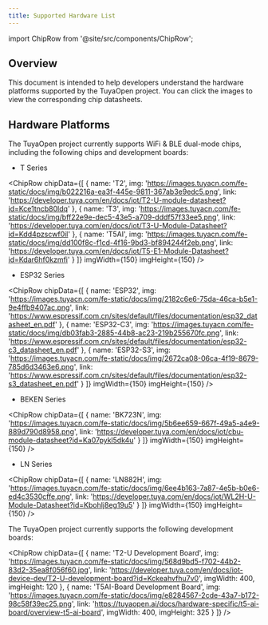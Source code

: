 ```yaml
---
title: Supported Hardware List
---
```


import ChipRow from '@site/src/components/ChipRow';

## Overview

This document is intended to help developers understand the hardware platforms supported by the TuyaOpen project. You can click the images to view the corresponding chip datasheets.

## Hardware Platforms

The TuyaOpen project currently supports WiFi & BLE dual-mode chips, including the following chips and development boards:

 - T Series

<ChipRow 
   chipData={[
      { name: 'T2', img: 'https://images.tuyacn.com/fe-static/docs/img/b022216a-ea3f-445e-9811-367ab3e9edc5.png', link: 'https://developer.tuya.com/en/docs/iot/T2-U-module-datasheet?id=Kce1tncb80ldq' },
      { name: 'T3', img: 'https://images.tuyacn.com/fe-static/docs/img/bff22e9e-dec5-43e5-a709-dddf57f33ee5.png', link: 'https://developer.tuya.com/en/docs/iot/T3-U-Module-Datasheet?id=Kdd4pzscwf0il' },
      { name: 'T5AI', img: 'https://images.tuyacn.com/fe-static/docs/img/dd100f8c-f1cd-4f16-9bd3-bf894244f2eb.png', link: 'https://developer.tuya.com/en/docs/iot/T5-E1-Module-Datasheet?id=Kdar6hf0kzmfi' }
   ]}
  imgWidth={150}
  imgHeight={150}
/>

 - ESP32 Series

<ChipRow 
   chipData={[
      { name: 'ESP32', img: 'https://images.tuyacn.com/fe-static/docs/img/2182c6e6-75da-46ca-b5e1-9e4ffb9407ac.png', link: 'https://www.espressif.com.cn/sites/default/files/documentation/esp32_datasheet_en.pdf' },
      { name: 'ESP32-C3', img: 'https://images.tuyacn.com/fe-static/docs/img/db03fab3-2885-44b8-ac23-219b255670fc.png', link: 'https://www.espressif.com.cn/sites/default/files/documentation/esp32-c3_datasheet_en.pdf' },
      { name: 'ESP32-S3', img: 'https://images.tuyacn.com/fe-static/docs/img/2672ca08-06ca-4f19-8679-785d6d3463e6.png', link: 'https://www.espressif.com.cn/sites/default/files/documentation/esp32-s3_datasheet_en.pdf' }
   ]}
  imgWidth={150}
  imgHeight={150}
/>

 - BEKEN Series

<ChipRow 
   chipData={[
      { name: 'BK723N', img: 'https://images.tuyacn.com/fe-static/docs/img/5b6ee659-667f-49a5-a4e9-889d790d8958.png', link: 'https://developer.tuya.com/en/docs/iot/cbu-module-datasheet?id=Ka07pykl5dk4u' }
   ]}
  imgWidth={150}
  imgHeight={150}
/>

 - LN Series

<ChipRow 
   chipData={[
      { name: 'LN882H', img: 'https://images.tuyacn.com/fe-static/docs/img/6ee4b163-7a87-4e5b-b0e6-ed4c3530cffe.png', link: 'https://developer.tuya.com/en/docs/iot/WL2H-U-Module-Datasheet?id=Kbohlj8eg19u5' }
   ]}
  imgWidth={150}
  imgHeight={150}
/>

The TuyaOpen project currently supports the following development boards:

<ChipRow 
   chipData={[
      { name: 'T2-U Development Board', img: 'https://images.tuyacn.com/fe-static/docs/img/568d9bd5-f702-44b2-83d2-35ea8f056f60.jpg', link: 'https://developer.tuya.com/en/docs/iot-device-dev/T2-U-development-board?id=Kckeahvfhu7v0', imgWidth: 400, imgHeight: 120 },
      { name: 'T5AI-Board Development Board', img: 'https://images.tuyacn.com/fe-static/docs/img/e8284567-2cde-43a7-b172-98c58f39ec25.png', link: 'https://tuyaopen.ai/docs/hardware-specific/t5-ai-board/overview-t5-ai-board', imgWidth: 400, imgHeight: 325 }
   ]}
/>
